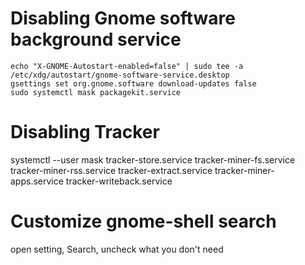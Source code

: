 # Disabling Gnome software background service
```
echo "X-GNOME-Autostart-enabled=false" | sudo tee -a /etc/xdg/autostart/gnome-software-service.desktop
gsettings set org.gnome.software download-updates false
sudo systemctl mask packagekit.service
```


# Disabling Tracker

systemctl --user mask tracker-store.service tracker-miner-fs.service tracker-miner-rss.service tracker-extract.service tracker-miner-apps.service tracker-writeback.service

# Customize gnome-shell search

open setting, Search, uncheck what you don't need

